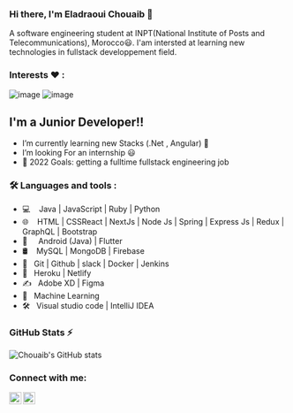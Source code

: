 ### Hi there, I'm Eladraoui Chouaib 👋 

A software engineering student at INPT(National Institute of Posts and Telecommunications), Morocco😃. I'am intersted at learning new technologies in fullstack developpement field.

### Interests ❤️ : 
![image](https://user-images.githubusercontent.com/44909504/118012375-7fe62480-b340-11eb-8fce-9fd3a25560c8.png)
![image](https://user-images.githubusercontent.com/44909504/118012425-912f3100-b340-11eb-8651-aa5ea7e22db6.png)

## I'm a Junior Developer!!

- I’m currently learning new Stacks (.Net , Angular) 🤣
- I’m looking For an internship 😃
- 🥅 2022 Goals: getting a fulltime fullstack engineering job

### 🛠 Languages and tools : 
- 💻 &nbsp; &nbsp;Java | JavaScript | Ruby | Python
- 🌐&nbsp; &nbsp; HTML | CSSReact | NextJs | Node Js | Spring | Express Js | Redux | GraphQL | Bootstrap 
- 📱 &nbsp;  &nbsp; Android (Java) | Flutter
- 🛢 &nbsp;&nbsp; MySQL | MongoDB | Firebase
- 🔧 &nbsp; Git | Github | slack | Docker | Jenkins 
- 🚀 &nbsp; Heroku | Netlify
- ✍️ &nbsp; Adobe XD | Figma
- 🤖 &nbsp; Machine Learning
- 🛠️ &nbsp; Visual studio code | IntelliJ IDEA


### GitHub Stats ⚡

![Chouaib's GitHub stats](https://github-readme-stats.vercel.app/api?username=adchouaib&show_icons=true&theme=radical)


### Connect with me:

[<img align="left" alt="LinkedIn" width="22px" src="https://cdn.jsdelivr.net/npm/simple-icons@v3/icons/linkedin.svg" />][linkedin]
[<img align="left" alt="Instagram" width="22px" src="https://cdn.jsdelivr.net/npm/simple-icons@v3/icons/instagram.svg" />][instagram]

[instagram]: https://www.instagram.com/adchouaib/
[linkedin]: https://www.linkedin.com/in/eladraoui-chouaib-ba4328a7/
